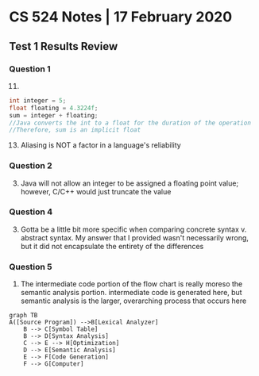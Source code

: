 # CS 524 Notes | 17 February 2020
## Test 1 Results Review
### Question 1
11)
``` java
int integer = 5;
float floating = 4.3224f;
sum = integer + floating;
//Java converts the int to a float for the duration of the operation
//Therefore, sum is an implicit float
```
13) Aliasing is NOT a factor in a language's reliability

### Question 2
3) Java will not allow an integer to be assigned a floating point value; however, C/C++ would just truncate the value

### Question 4
3) Gotta be a little bit more specific when comparing concrete syntax v. abstract syntax. My answer that I provided wasn't necessarily wrong, but it did not encapsulate the entirety of the differences

### Question 5
1) The intermediate code portion of the flow chart is really moreso the semantic analysis portion. intermediate code is generated here, but semantic analysis is the larger, overarching process that occurs here

``` mermaid
graph TB
A([Source Program]) -->B[Lexical Analyzer]
    B --> C[Symbol Table]
    B --> D[Syntax Analysis]
    C --> E --> H[Optimization]
    D --> E[Semantic Analysis]
    E --> F[Code Generation]
    F --> G[Computer]
```
